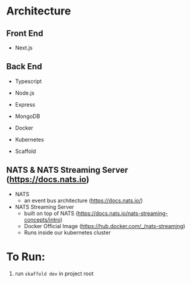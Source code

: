 # Architecture

## Front End
- Next.js

## Back End
- Typescript
- Node.js
- Express
- MongoDB

- Docker
- Kubernetes
- Scaffold

## NATS & NATS Streaming Server (https://docs.nats.io)
- NATS
    - an event bus architecture (https://docs.nats.io/)
- NATS Streaming Server
    - built on top of NATS (https://docs.nats.io/nats-streaming-concepts/intro)
    - Docker Official Image (https://hub.docker.com/_/nats-streaming)
    - Runs inside our kubernetes cluster

# To Run:
1. run `skaffold dev` in project root
